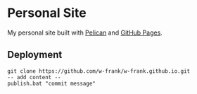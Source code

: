 # Personal Site

My personal site built with [Pelican]("http://getpelican.com) and [GitHub Pages]("https://pages.github.com).

## Deployment
```shell
git clone https://github.com/w-frank/w-frank.github.io.git
-- add content --
publish.bat "commit message"
```
